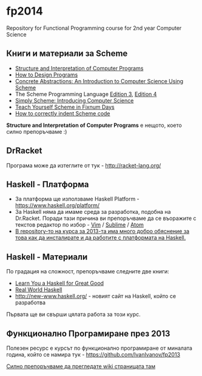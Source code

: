 fp2014
======

Repository for Functional Programming course for 2nd year Computer Science

## Книги и материали за Scheme

* [Structure and Interpretation of Computer Programs](http://mitpress.mit.edu/sicp/full-text/book/book.html)
* [How to Design Programs](http://www.htdp.org/)
* [Concrete Abstractions: An Introduction to Computer Science Using Scheme](https://gustavus.edu/+max/concrete-abstractions.html)
* The Scheme Programming Language [Edition 3](http://www.scheme.com/tspl3/), [Edition 4](http://www.scheme.com/tspl4/)
* [Simply Scheme: Introducing Computer Science](http://www.cs.berkeley.edu/~bh/ss-toc2.html)
* [Teach Yourself Scheme in Fixnum Days](http://www.ccs.neu.edu/home/dorai/t-y-scheme/t-y-scheme.html)
* [How to correctly indent Scheme code](http://community.schemewiki.org/?scheme-style)

**Structure and Interpretation of Computer Programs** е нещото, което силно препоръчваме :)

## DrRacket

Програма може да изтеглите от тук - http://racket-lang.org/

## Haskell - Платформа

* За платформа ще използваме Haskell Platform - https://www.haskell.org/platform/
* За Haskell няма да имаме среда за разработка, подобна на Dr.Racket. Поради тази причина ви препоръчваме да се въоражите с текстов редактор по избор - [Vim](http://en.wikipedia.org/wiki/Vim_%28text_editor%29) / [Sublime](http://www.sublimetext.com/3) / [Atom](https://atom.io/)
* [В repository-то на курса за 2013-та има много добро обяснение за това как да инсталирате и да работите с платформата на Haskell.](https://github.com/IvanIvanov/fp2013/wiki/%D0%98%D0%BD%D1%81%D1%82%D0%B0%D0%BB%D0%B0%D1%86%D0%B8%D1%8F-%D0%B8-%D1%80%D0%B0%D0%B1%D0%BE%D1%82%D0%B0-%D1%81-Haskell-Platform)

## Haskell - Материали

По градация на сложност, препоръчваме следните две книги:

* [Learn You a Haskell for Great Good](http://learnyouahaskell.com/chapters)
* [Real World Haskell](http://book.realworldhaskell.org/read/)
* http://new-www.haskell.org/ - новият сайт на Haskell, който се разработва

Първата ще ви свърши цялата работа за този курс.

## Функционално Програмиране през 2013

Полезен ресурс е курсът по функционално програмиране от миналата година, който се намира тук - https://github.com/IvanIvanov/fp2013

[Силно препоръчваме да прегледате wiki страницата там](https://github.com/IvanIvanov/fp2013/wiki)
